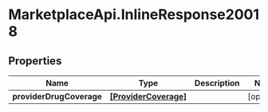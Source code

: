 # MarketplaceApi.InlineResponse20018

## Properties
Name | Type | Description | Notes
------------ | ------------- | ------------- | -------------
**providerDrugCoverage** | [**[ProviderCoverage]**](ProviderCoverage.md) |  | [optional] 


